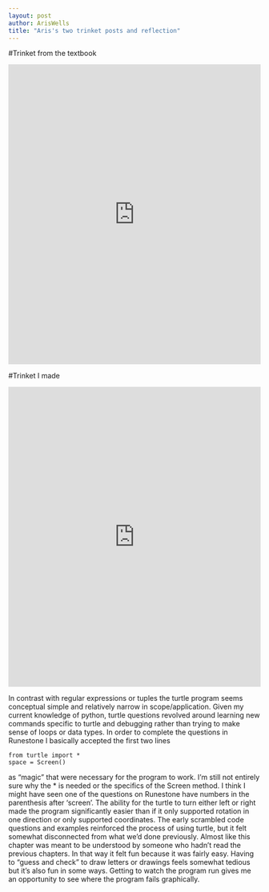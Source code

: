 ```yaml
---
layout: post
author: ArisWells
title: "Aris's two trinket posts and reflection"
---
```

#Trinket from the textbook
<iframe src="https://trinket.io/embed/python/03ee18c7c1" width="100%" height="600" frameborder="0" marginwidth="0" marginheight="0" allowfullscreen></iframe>

#Trinket I made
<iframe src="https://trinket.io/embed/python/1f226a40da" width="100%" height="600" frameborder="0" marginwidth="0" marginheight="0" allowfullscreen></iframe>

In contrast with regular expressions or tuples the turtle program seems conceptual simple and relatively narrow in scope/application. Given my current knowledge of python, turtle questions revolved around learning new commands specific to turtle and debugging rather than trying to make sense of loops or data types. In order to complete the questions in Runestone I basically accepted the first two lines
```
from turtle import *
space = Screen()
```
as “magic” that were necessary for the program to work. I’m still not entirely sure why the * is needed or the specifics of the Screen method. I think I might have seen one of the questions on Runestone have numbers in the parenthesis after ‘screen’.
The ability for the turtle to turn either left or right made the program significantly easier than if it only supported rotation in one direction or only supported coordinates. The early scrambled code questions and examples reinforced the process of using turtle, but it felt somewhat disconnected from what we’d done previously. Almost like this chapter was meant to be understood by someone who hadn’t read the previous chapters. In that way it felt fun because it was fairly easy. Having to “guess and check” to draw letters or drawings feels somewhat tedious but it’s also fun in some ways. Getting to watch the program run gives me an opportunity to see where the program fails graphically.
